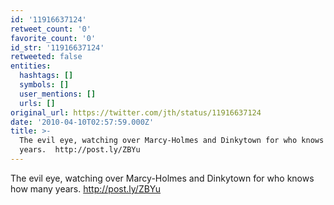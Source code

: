 ```yaml
---
id: '11916637124'
retweet_count: '0'
favorite_count: '0'
id_str: '11916637124'
retweeted: false
entities:
  hashtags: []
  symbols: []
  user_mentions: []
  urls: []
original_url: https://twitter.com/jth/status/11916637124
date: '2010-04-10T02:57:59.000Z'
title: >-
  The evil eye, watching over Marcy-Holmes and Dinkytown for who knows how many
  years.  http://post.ly/ZBYu
---
```


The evil eye, watching over Marcy-Holmes and Dinkytown for who knows how many years.  http://post.ly/ZBYu